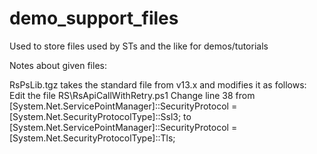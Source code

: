 demo_support_files
==================

Used to store files used by STs and the like for demos/tutorials

Notes about given files:

RsPsLib.tgz takes the standard file from v13.x and modifies it as follows:
Edit the file RS\RsApiCallWithRetry.ps1
Change line 38 from
[System.Net.ServicePointManager]::SecurityProtocol = [System.Net.SecurityProtocolType]::Ssl3;
to
[System.Net.ServicePointManager]::SecurityProtocol = [System.Net.SecurityProtocolType]::Tls;
